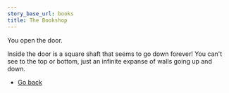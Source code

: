 ```yaml
---
story_base_url: books
title: The Bookshop
---
```


You open the door.

Inside the door is a square shaft that seems to go down forever! You can't see to the top or bottom, just an infinite expanse of walls going up and down. 


* [Go back](22)
